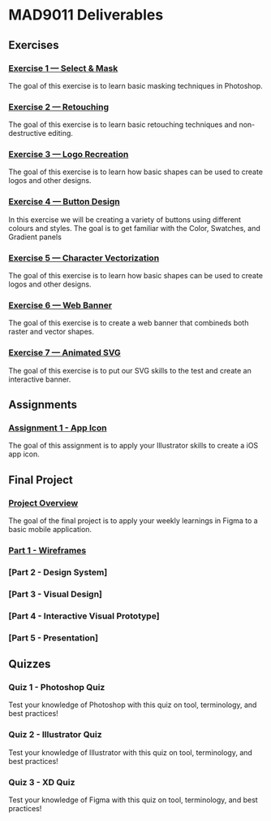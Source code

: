 # MAD9011 Deliverables

## Exercises

### [Exercise 1 — Select & Mask](./exercises/ex-1.md)

<Badge text="Section 010: Thursday September 15, 2022 @5pm" />
<Badge text="Section 020: Wednesday September 14, 2022 @7pm" type="error" />
The goal of this exercise is to learn basic masking techniques in Photoshop.

### [Exercise 2 — Retouching](./exercises/ex-2.md)

<Badge text="Section 010: Thursday September 22, 2022 @5pm" />
<Badge text="Section 020: Wednesday September 21, 2022 @7pm" type="error" />
The goal of this exercise is to learn basic retouching techniques and non-destructive editing.

### [Exercise 3 — Logo Recreation](./exercises/ex-3.md)

<Badge text="Section 010: Thursday September 29, 2022 @5pm" />
<Badge text="Section 020: Wednesday September 28, 2022 @7pm" type="error" />
The goal of this exercise is to learn how basic shapes can be used to create logos and other designs.

### [Exercise 4 — Button Design](./exercises/ex-4.md)

<Badge text="Section 010: Thursday October 6, 2022 @5pm" />
<Badge text="Section 020: Wednesday October 5, 2022 @7pm" type="error" />
In this exercise we will be creating a variety of buttons using different colours and styles. The goal is to get familiar with the Color, Swatches, and Gradient panels

### [Exercise 5 — Character Vectorization](./exercises/ex-5.md)

<Badge text="Section 010: Thursday October 13, 2022 @5pm" />
<Badge text="Section 020: Wednesday October 12, 2022 @7pm" type="error" />
The goal of this exercise is to learn how basic shapes can be used to create logos and other designs.

### [Exercise 6 — Web Banner](./exercises/ex-6.md)

<Badge text="Section 010: Thursday October 20, 2022 @5pm" />
<Badge text="Section 020: Wednesday October 19, 2022 @7pm" type="error" />
The goal of this exercise is to create a web banner that combineds both raster and vector shapes.

### [Exercise 7 — Animated SVG](./exercises/ex-7.md)

<Badge text="Section 010: Thursday November 3, 2022 @5pm" />
<Badge text="Section 020: Wednesday November 2, 2022 @7pm" type="error" />
The goal of this exercise is to put our SVG skills to the test and create an interactive banner.

## Assignments

### [Assignment 1 - App Icon](./assignments/assignment-1)

<Badge text="Section 010: Thursday November 3, 2022 @5pm" />
<Badge text="Section 020: Wednesday November 2, 2022 @7pm" type="error" />
The goal of this assignment is to apply your Illustrator skills to create a iOS app icon.

## Final Project

### [Project Overview](./finalproject/overview)

The goal of the final project is to apply your weekly learnings in Figma to a basic mobile application.

### [Part 1 - Wireframes](./finalproject/part1)

<Badge text="Section 010: Thursday November 10, 2022 @5pm" />
<Badge text="Section 020: Wednesday November 9, 2022 @7pm" type="error" />

### [Part 2 - Design System]

<Badge text="Section 010: Thursday November 17, 2022 @5pm" />
<Badge text="Section 020: Wednesday November 16, 2022 @7pm" type="error" />

### [Part 3 - Visual Design]

<Badge text="Section 010: Thursday November 24, 2022 @5pm" />
<Badge text="Section 020: Wednesday November 23, 2022 @7pm" type="error" />

### [Part 4 - Interactive Visual Prototype]

<Badge text="Section 010: Thursday December 1, 2022 @5pm" />
<Badge text="Section 020: Wednesday November 30, 2022 @7pm" type="error" />

### [Part 5 - Presentation]

<Badge text="Section 010: Thursday December 8, 2022 @5pm" />
<Badge text="Section 020: Wednesday December 7, 2022 @7pm" type="error" />

## Quizzes

### Quiz 1 - Photoshop Quiz

<Badge text="Due: Friday, September 16, 2022 @ 11:59pm" />
Test your knowledge of Photoshop with this quiz on tool, terminology, and best practices!

### Quiz 2 - Illustrator Quiz

<Badge text="Due: Friday November 4, 2022 @ 11:59pm" />
Test your knowledge of Illustrator with this quiz on tool, terminology, and best practices!

### Quiz 3 - XD Quiz

<Badge text="Due: Friday December 9 2022 @ 11:59pm" />
Test your knowledge of Figma with this quiz on tool, terminology, and best practices!
